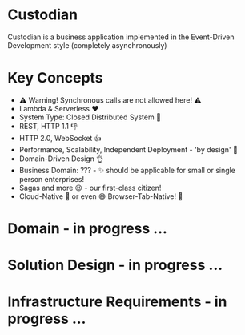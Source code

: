 # Custodian
Custodian is a business application implemented in the Event-Driven Development style (completely asynchronously)

# Key Concepts
- ⚠️ Warning! Synchronous calls are not allowed here! ⚠️
- Lambda & Serverless ❤️
- System Type: Closed Distributed System 💪
- REST, HTTP 1.1 👎
- HTTP 2.0, WebSocket 👍
- Performance, Scalability, Independent Deployment - 'by design' 💯
- Domain-Driven Design 👌
- Business Domain: ??? - ✨ should be applicable for small or single person enterprises!
- Sagas and more 😉 - our first-class citizen!
- Cloud-Native 🚀 or even 😄 Browser-Tab-Native! 🧐



# Domain - in progress ...

# Solution Design - in progress ...

# Infrastructure Requirements - in progress ...
